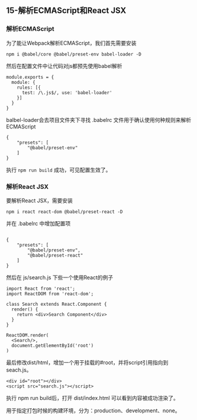 ## 15-解析ECMAScript和React JSX

### 解析ECMAScript

为了能让Webpack解析ECMAScript，我们首先需要安装

```
npm i @babel/core @babel/preset-env babel-loader -D 
```

然后在配置文件中让代码对js都预先使用babel解析

```
module.exports = {
  module: {
    rules: [{
      test: /\.js$/, use: 'babel-loader'
    }]
  }
}	
```

balbel-loader会去项目文件夹下寻找 .babelrc 文件用于确认使用何种规则来解析ECMAScript


```
{
	"presets": [
		"@babel/preset-env"
	]
}
```

执行 `npm run build` 成功，可见配置生效了。

### 解析React JSX

要解析React JSX，需要安装 

```
npm i react react-dom @babel/preset-react -D
```

并在 .babelrc 中增加配置项

```

{
	"presets": [
		"@babel/preset-env",
		"@babel/preset-react"
	]
}

```

然后在 js/search.js 下些一个使用React的例子

```
import React from 'react';
import ReactDOM from 'react-dom';

class Search extends React.Component {
  render() {
    return <div>Search Component</div>
  }
}

ReactDOM.render(
  <Search/>,
  document.getElementById('root')
)
```

最后修改dist/html，增加一个用于挂载的#root，并将script引用指向到seach.js。

```
<div id="root"></div>
<script src="search.js"></script>
```

执行 npm run build后，打开 dist/index.html 可以看到内容被成功渲染了。
 

用于指定打包时候的构建环境，分为：production、development、none。
